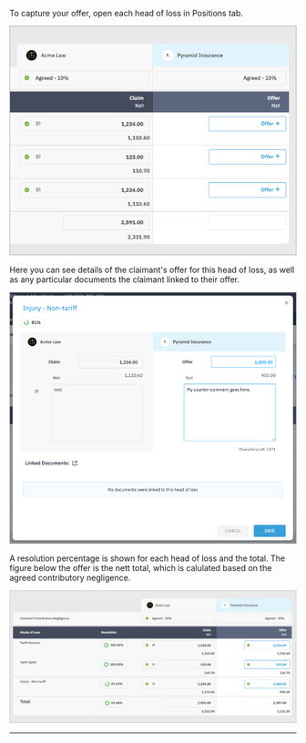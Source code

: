 To capture your offer, open each head of loss in Positions tab.

![Open Head of Loss](../../assets/open-head-of-loss-defendant.png)

Here you can see details of the claimant's offer for this head of loss, as well as any particular documents the claimant linked to their offer.

![Counter Offer](../../assets/counter-offer.png)

A resolution percentage is shown for each head of loss and the total. The figure below the offer is the nett total, which is calulated based on the agreed contributory negligence.

![Positions Screen Completed](../../assets/positions-screen-completed.png)

---
